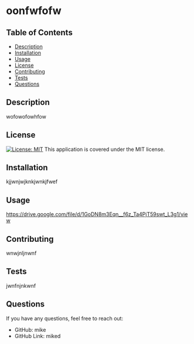
  # oonfwfofw

## Table of Contents
- [Description](#description)
- [Installation](#installation)
- [Usage](#usage)
- [License](#license)
- [Contributing](#contributing)
- [Tests](#tests)
- [Questions](#questions)

## Description
wofowofowhfow

## License
[![License: MIT](https://img.shields.io/badge/License-MIT-yellow.svg)](https://opensource.org/licenses/MIT)
This application is covered under the MIT license.

## Installation
kjjwnjwjknkjwnkjfwef

## Usage
https://drive.google.com/file/d/1GoDN8m3Eqn__f6z_Ta4PjT59swt_L3g1/view

## Contributing
wnwjnljnwnf

## Tests
jwnfnjnkwnf

## Questions
If you have any questions, feel free to reach out:
- GitHub: mike
- GitHub Link: miked

